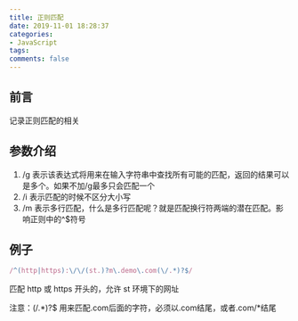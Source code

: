 ```yaml
---
title: 正则匹配
date: 2019-11-01 18:28:37
categories:
- JavaScript
tags:
comments: false
---
```




## 前言

记录正则匹配的相关

<!-- more -->



## 参数介绍

1. /g 表示该表达式将用来在输入字符串中查找所有可能的匹配，返回的结果可以是多个。如果不加/g最多只会匹配一个
2. /i 表示匹配的时候不区分大小写
3. /m 表示多行匹配，什么是多行匹配呢？就是匹配换行符两端的潜在匹配。影响正则中的^$符号



## 例子


```js
/^(http|https):\/\/(st.)?m\.demo\.com(\/.*)?$/
```

匹配 http 或 https 开头的，允许 st 环境下的网址

注意：(\/.*)?$ 用来匹配.com后面的字符，必须以.com结尾，或者.com/*结尾



